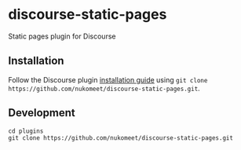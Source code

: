 # discourse-static-pages

Static pages plugin for Discourse

## Installation

Follow the Discourse plugin [installation guide](https://meta.discourse.org/t/install-a-plugin/19157) using `git clone https://github.com/nukomeet/discourse-static-pages.git`.

## Development

```
cd plugins
git clone https://github.com/nukomeet/discourse-static-pages.git
```
